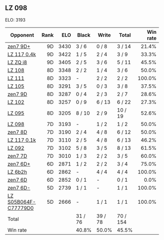 ## LZ 098 ##

ELO: 3193

Opponent | Rank | ELO | Black | Write | Total | Win rate
---------|-----:|----:|-------|-------|-------|-------:
[zen7 9D+](zen7%209D+.md) | 9D | 3430 | 3 / 6 | 0 / 8 | 3 / 14 | 21.4%
[LZ 117 0.4k](LZ%20117%200.4k.md) | 9D | 3422 | 1 / 5 | 2 / 4 | 3 / 9 | 33.3%
[LZ ZQ i8](LZ%20ZQ%20i8.md) | 9D | 3405 | 2 / 5 | 3 / 6 | 5 / 11 | 45.5%
[LZ 108](LZ%20108.md) | 8D | 3348 | 2 / 2 | 1 / 4 | 3 / 6 | 50.0%
[LZ 111](LZ%20111.md) | 8D | 3323 | - | 2 / 2 | 2 / 2 | 100.0%
[LZ 105](LZ%20105.md) | 8D | 3291 | 3 / 5 | 0 / 3 | 3 / 8 | 37.5%
[zen7 9D](zen7%209D.md) | 8D | 3287 | 0 / 4 | 2 / 3 | 2 / 7 | 28.6%
[LZ 102](LZ%20102.md) | 8D | 3257 | 0 / 9 | 6 / 13 | 6 / 22 | 27.3%
[LZ 095](LZ%20095.md) | 8D | 3205 | 8 / 10 | 2 / 9 | 10 / 19 | 52.6%
[LZ 098](LZ%20098.md) | 7D | 3193 | - | 1 / 2 | 1 / 2 | 50.0%
[zen7 8D](zen7%208D.md) | 7D | 3190 | 2 / 4 | 4 / 8 | 6 / 12 | 50.0%
[LZ 117 0.1k](LZ%20117%200.1k.md) | 7D | 3110 | 2 / 5 | 4 / 8 | 6 / 13 | 46.2%
[LZ 092](LZ%20092.md) | 7D | 3102 | 5 / 8 | 3 / 5 | 8 / 13 | 61.5%
[zen7 7D](zen7%207D.md) | 7D | 3010 | 1 / 3 | 2 / 2 | 3 / 5 | 60.0%
[zen7 6D+](zen7%206D+.md) | 6D | 2871 | 1 / 2 | 2 / 2 | 3 / 4 | 75.0%
[LZ 6b2h](LZ%206b2h.md) | 6D | 2862 | - | 4 / 4 | 4 / 4 | 100.0%
[zen7 6D](zen7%206D.md) | 6D | 2852 | 0 / 1 | - | 0 / 1 | 0.0%
[zen7 6D-](zen7%206D-.md) | 5D | 2739 | 1 / 1 | - | 1 / 1 | 100.0%
[LZ S05B064F-C77779D0](LZ%20S05B064F-C77779D0.md) | 5D | 2666 | - | 1 / 1 | 1 / 1 | 100.0%
Total | | | 31 / 76 | 39 / 78 | 70 / 154 | 
Win rate| | | 40.8% | 50.0% | 45.5% | 
